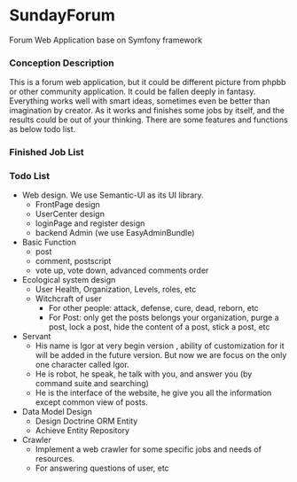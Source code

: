 # SundayForum
Forum Web Application base on Symfony framework

### Conception Description

This is a forum web application, but it could be different picture from phpbb or other community application. It could be fallen deeply in fantasy. Everything works well with smart ideas, sometimes even be better than imagination by creator. As it works  and finishes some jobs by itself, and the results could be out of your thinking. There are some features and functions as below todo list.

### Finished Job List

### Todo List

- Web design. We use Semantic-UI as its UI library.
  - FrontPage design
  - UserCenter design
  - loginPage and register design
  - backend Admin (we use EasyAdminBundle)
- Basic Function
  - post
  - comment, postscript
  - vote up, vote down, advanced comments order 
- Ecological system design
  - User Health, Organization, Levels, roles, etc
  - Witchcraft of user
    - For other people: attack, defense, cure, dead, reborn, etc
    - For Post: only get the posts belongs your organization, purge a post, lock a post, hide the content of a post, stick a post, etc
- Servant
  - His name is Igor at very begin version , ability of customization  for it  will be added in the future version. But now we are focus on the only one character called Igor.
  - He is robot, he speak, he talk with you, and answer you (by command suite and searching)
  - He is the interface of the website, he give you all the information except common view of posts.
- Data Model Design
  - Design Doctrine ORM Entity
  - Achieve Entity Repository
- Crawler
  - Implement a web crawler for some specific jobs and needs of resources.
  - For answering questions of user, etc

